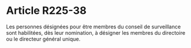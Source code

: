 # Article R225-38

Les personnes désignées pour être membres du conseil de surveillance sont habilitées, dès leur nomination, à désigner les membres du directoire ou le directeur général unique.